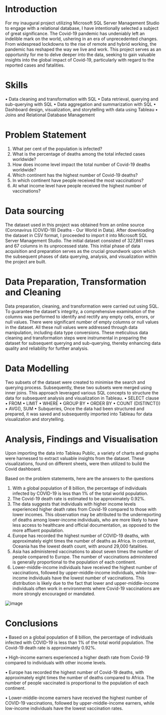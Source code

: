 # Introduction
For my inaugural project utilizing Microsoft SQL Server Management Studio to engage with a relational database, I have intentionally selected a subject of great significance. The Covid-19 pandemic has undeniably left an indelible mark on the world, ushering in an era of unprecedented changes. From widespread lockdowns to the rise of remote and hybrid working, the pandemic has reshaped the way we live and work. This project serves as an opportunity for me to delve deeper into the data, seeking to gain valuable insights into the global impact of Covid-19, particularly with regard to the reported cases and fatalities.

# Skills
•	Data cleaning and transformation with SQL
•	Data retrieval, querying and sub-querying with SQL
•	Data aggregation and summarization with SQL
•	Dashboard design, visualization, and storytelling with data using Tableau
•	Joins and Relational Database Management

# Problem Statement
1.	What per cent of the population is infected?
2.	What is the percentage of deaths among the total infected cases worldwide?
3.	How does income level impact the total number of Covid-19 deaths worldwide?
4.	Which continent has the highest number of Covid-19 deaths?
5.	In which continent have people received the most vaccinations?
6.	At what income level have people received the highest number of vaccinations?
   
# Data sourcing
The dataset used in this project was obtained from an online source (Coronavirus (COVID-19) Deaths - Our World in Data). After downloading the dataset in CSV format, I proceeded to import it into Microsoft SQL Server Management Studio. The initial dataset consisted of 327,861 rows and 67 columns in its unprocessed state. This initial phase of data acquisition and preparation serves as the crucial groundwork upon which the subsequent phases of data querying, analysis, and visualization within the project are built.

# Data Preparation, Transformation and Cleaning

Data preparation, cleaning, and transformation were carried out using SQL. To guarantee the dataset's integrity, a comprehensive examination of the columns was performed to identify and rectify any empty cells, errors, or null values. There were significant number of empty columns or null values in the dataset. All these null values were addressed through data manipulation, including data type conversions. These meticulous data cleaning and transformation steps were instrumental in preparing the dataset for subsequent querying and sub-querying, thereby enhancing data quality and reliability for further analysis.

# Data Modelling
Two subsets of the dataset were created to minimise the search and querying process. Subsequently, these two subsets were merged using inner joins. This approach leveraged various SQL concepts to structure the data for subsequent analysis and visualization in Tableau.
•	SELECT clause
•	FROM
•	LIMIT
•	WHERE
•	GROUP BY
•	ORDER BY
•	COUNT (DISTINCT())
•	AVG(), SUM
•	Subqueries,
Once the data had been structured and prepared, it was saved and subsequently imported into Tableau for data visualization and storytelling.

# Analysis, Findings and Visualisation
Upon importing the data into Tableau Public, a variety of charts and graphs were harnessed to extract valuable insights from the dataset. These visualizations, found on different sheets, were then utilized to build the Covid dashboard.

 

Based on the problem statements, here are the answers to the questions
1. With a global population of 8 billion, the percentage of individuals infected by COVID-19 is less than 1% of the total world population.
2. The Covid-19 death rate is estimated to be approximately 0.92%.
3. The data suggests that individuals with higher income levels experienced higher death rates from Covid-19 compared to those with lower incomes. This observation may be attributed to the underreporting of deaths among lower-income individuals, who are more likely to have less access to healthcare and official documentation, as opposed to the more affluent population.
4. Europe has recorded the highest number of COVID-19 deaths, with approximately eight times the number of deaths as Africa. In contrast, Oceania has the lowest death count, with around 29,000 fatalities.
5. Asia has administered vaccinations to about seven times the number of people compared to Europe. The number of vaccinations administered is generally proportional to the population of each continent.
6. Lower-middle-income individuals have received the highest number of vaccinations, followed by upper-middle-income individuals, while low-income individuals have the lowest number of vaccinations. This distribution is likely due to the fact that lower and upper-middle-income individuals often work in environments where Covid-19 vaccinations are more strongly encouraged or mandated.

![image](https://github.com/ayomide2021/SQL-Covid-Dashboard1/assets/83126882/6501b083-52ad-4c83-ab4a-6d8d5cb383e1)


# Conclusions

•	Based on a global population of 8 billion, the percentage of individuals infected with COVID-19 is less than 1% of the total world population. The Covid-19 death rate is approximately 0.92%.

•	High-income earners experienced a higher death rate from Covid-19 compared to individuals with other income levels.

•	Europe has recorded the highest number of Covid-19 deaths, with approximately eight times the number of deaths compared to Africa. The number of people vaccinated is proportional to the population of each continent.

•	Lower-middle-income earners have received the highest number of COVID-19 vaccinations, followed by upper-middle-income earners, while low-income individuals have the lowest vaccination rates.

